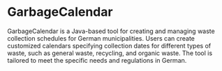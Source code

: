 # GarbageCalendar
GarbageCalendar is a Java-based tool for creating and managing waste collection schedules for German municipalities. Users can create customized calendars specifying collection dates for different types of waste, such as general waste, recycling, and organic waste. The tool is tailored to meet the specific needs and regulations in German.
